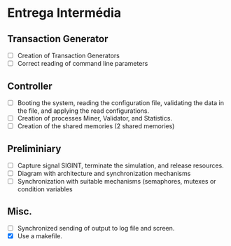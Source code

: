 # Entrega Intermédia

## Transaction Generator
- [ ] Creation of Transaction Generators
- [ ] Correct reading of command line parameters

## Controller
- [ ] Booting the system, reading the configuration file, validating the data in the file, and applying the read configurations.
- [ ] Creation of processes Miner, Validator, and Statistics.
- [ ] Creation of the shared memories (2 shared memories)

## Preliminiary
- [ ] Capture signal SIGINT, terminate the simulation, and release resources. 
- [ ] Diagram with architecture and synchronization mechanisms
- [ ] Synchronization with suitable mechanisms (semaphores, mutexes or condition variables

## Misc.
- [ ] Synchronized sending of output to log file and screen.
- [X] Use a makefile.
